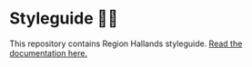 # Styleguide 💅🏾

This repository contains Region Hallands styleguide. [Read the documentation here.](https://regionhalland.github.io/styleguide-docs/)